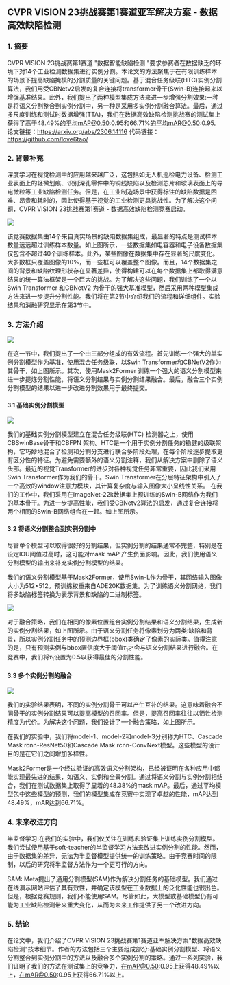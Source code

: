 ## CVPR VISION 23挑战赛第1赛道亚军解决方案 - 数据高效缺陷检测

### 1. 摘要

CVPR VISION 23挑战赛第1赛道 "数据智能缺陷检测 "要求参赛者在数据缺乏的环境下对14个工业检测数据集进行实例分割。本论文的方法聚焦于在有限训练样本的场景下提高缺陷掩模的分割质量的关键问题。基于混合任务级联(HTC)实例分割算法，我们用受CBNetv2启发的复合连接将transformer骨干(Swin-B)连接起来以增强基准结果。此外，我们提出了两种模型集成方法来进一步增强分割效果:一种是将语义分割整合到实例分割中，另一种是采用多实例分割融合算法。最后，通过多尺度训练和测试时数据增强(TTA)，我们在数据高效缺陷检测挑战赛的测试集上获得了高于48.49%的平均mAP@0.50:0.95和66.71%的平均mAR@0.50:0.95。
论文链接：https://arxiv.org/abs/2306.14116
代码链接：https://github.com/love6tao/

### 2. 背景补充

深度学习在视觉检测中的应用越来越广泛，这包括如无人机巡检电力设备、检测工业表面上的轻微划痕、识别深孔零件中的铜线缺陷以及检测芯片和玻璃表面上的导电微粒等工业缺陷检测任务。但是，在工业制造场景中获得标注的缺陷数据是困难、昂贵和耗时的，因此使得基于视觉的工业检测更具挑战性。为了解决这个问题，CVPR VISION 23挑战赛第1赛道 - 数据高效缺陷检测竞赛启动。

![](https://files.mdnice.com/user/46171/24db4192-c1bd-4362-a04e-d518bcd47805.png)


该竞赛数据集由14个来自真实场景的缺陷数据集组成，最显著的特点是测试样本数量远远超过训练样本数量。如上图所示，一些数据集如电容器和电子设备数据集仅包含不超过40个训练样本。此外，某些图像在数据集中存在显著的尺度变化。大多数框只覆盖图像的10%，而一些框可以覆盖整个图像。而且，14个数据集之间的背景和缺陷纹理形状存在显著差异，使得构建可以在每个数据集上都取得满意结果的统一算法框架是一个巨大的挑战。为了解决这些问题，我们训练了一个以Swin Transformer 和CBNetV2 为骨干的强大基准模型，然后采用两种模型集成方法来进一步提升分割性能。我们将在第2节中介绍我们的流程和详细组件。实验结果和消融研究显示在第3节中。

### 3. 方法介绍

![](https://files.mdnice.com/user/46171/3a20f42b-c2a8-4e48-96a1-116d9c14d213.png)


在这一节中，我们提出了一个由三部分组成的有效流程。首先训练一个强大的单实例分割模型作为基准，使用混合任务级联，以Swin Transformer和CBNetV2作为其骨干，如上图所示。其次，使用Mask2Former 训练一个强大的语义分割模型来进一步提炼分割性能，将语义分割结果与实例分割结果融合。最后，融合三个实例分割模型的结果以进一步改进分割效果用于最终提交。

#### 3.1 基础实例分割模型

![](https://files.mdnice.com/user/46171/d8a83926-4602-406d-8db9-2aa18edf5d3a.png)


我们的基础实例分割模型建立在混合任务级联(HTC) 检测器之上，使用CBSwinBase骨干和CBFPN 架构。HTC是一个用于实例分割任务的稳健的级联架构，它巧妙地混合了检测和分割分支进行联合多阶段处理，在每个阶段逐步提取更有区分性的特征。为避免需要额外的语义分割注释，我们从解决方案中删除了语义头部。最近的视觉Transformer的进步对各种视觉任务非常重要，因此我们采用Swin Transformer作为我们的骨干。Swin Transformer在分层特征架构中引入了一个高效的window注意力模块，其计算复杂度与输入图像大小呈线性关系。 在我们的工作中，我们采用在ImageNet-22k数据集上预训练的Swin-B网络作为我们的基本骨干。为进一步提高性能，我们受CBNetv2算法的启发，通过复合连接将两个相同的Swin-B网络组合在一起。如上图所示。

#### 3.2 将语义分割整合到实例分割中

尽管单个模型可以取得很好的分割结果，但实例分割的结果通常不完整，特别是在设定IOU阈值过高时，这可能对mask mAP 产生负面影响。因此，我们使用语义分割模型的输出来补充实例分割模型的结果。

我们的语义分割模型基于Mask2Former，使用Swin-L作为骨干，其网络输入图像大小为512×512。预训练权重来自ADE20K数据集。为了训练语义分割网络，我们将多缺陷标签转换为表示背景和缺陷的二进制标签。

![](https://files.mdnice.com/user/46171/8dccadfa-60b0-4695-8d16-40ad00c0f0ad.png)



对于融合策略，我们在相同的像素位置组合实例分割结果和语义分割结果，生成新的实例分割结果，如上图所示。由于语义分割任务将像素划分为两类:缺陷和背景，所以实例分割任务中的预测边界框(bbox)类确定了像素的实际类。值得注意的是，只有预测实例与bbox置信度大于阈值$\tau_1$才会与语义分割结果进行融合。在竞赛中，我们将$\tau_1$设置为0.5以获得最佳的分割性能。

#### 3.3 多个实例分割的融合

![](https://files.mdnice.com/user/46171/4034e9c3-8aea-483d-bc4a-333136e2cdbf.png)


我们的实验结果表明，不同的实例分割骨干可以产生互补的结果。这意味着融合不同骨干的实例分割结果可以提高模型的召回率。但是，提高召回率往往以牺牲检测精度为代价。为解决这个问题，我们设计了一个融合策略，如上图所示。

在我们的实验中，我们将model-1、model-2和model-3分别称为HTC、Cascade Mask rcnn-ResNet50和Cascade Mask rcnn-ConvNext模型。这些模型的设计目的是在它们之间增加多样性。

Mask2Former是一个经过验证的高效语义分割架构，已经被证明在各种应用中都能实现最先进的结果，如语义、实例和全景分割。通过将语义分割与实例分割相结合，我们在测试数据集上取得了显着的48.38%的mask mAP。最后，通过平均模型包中这些模型的预测，我们的模型集成在竞赛中实现了卓越的性能，mAP达到48.49%，mAR达到66.71%。

### 4. 未来改进方向

半监督学习:在我们的实验中，我们仅关注在训练和验证集上训练实例分割模型。我们尝试使用基于soft-teacher的半监督学习方法来改进实例分割的性能。然而，由于数据集的差异，无法为半监督模型提供统一的训练策略。由于竞赛时间的限制，以后的研究将半监督方法作为一个更可行的方向。

SAM: Meta提出了通用分割模型(SAM)作为解决分割任务的基础模型。我们通过在线演示网站评估了其有效性，并确定该模型在工业数据上的泛化性能也很出色。但是，根据竞赛规则，我们不能使用SAM。尽管如此，大模型或基础模型仍有可能为工业缺陷检测带来重大变化，从而为未来工作提供了另一个改进方向。

### 5. 结论

在论文中，我们介绍了CVPR VISION 23挑战赛第1赛道亚军解决方案"数据高效缺陷检测"技术细节。作者的方法包括三个主要组成部分:基础实例分割模型、将语义分割整合到实例分割中的方法以及融合多个实例分割的策略。通过一系列实验，我们证明了我们的方法在测试集上的竞争力，在mAP@0.50:0.95上获得48.49%以上，在mAR@0.50:0.95上获得66.71%以上。
